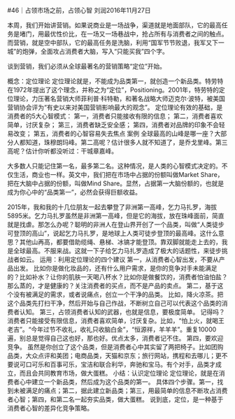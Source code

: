 #46｜占领市场之前，占领心智
刘润2016年11月27日

本周，我们开始讲营销。如果说商业是一场战争，渠道就是地面部队，它的最高任务是堵门，用最优性价比，在一场又一场巷战中，抢占所有与消费者之间的触点。而营销，就是空中部队，它的最高任务是洗脑，利用“国军节节败退，我军又下一城”的炮弹，全面攻占消费者大脑，写入“只能买我”四个字。

谈到营销，我们必须从全球最著名的营销策略“定位”开始。

概念：定位理论
定位理论就是，不能成为品类第一，就创造一个新品类。特劳特在1972年提出了这个理念，并称之为“定位”，Positioning。2001年，特劳特的定位理论，力压著名营销大师菲利普·科特勒，和著名战略大师迈克尔·波特，被美国营销协会评为“有史以来对美国营销影响最大的观念”。
定位理论有效的基础，是消费者的5大心智模式：
第一，消费者只能接收有限的信息；
第二，消费者喜欢简单，讨厌复杂；
第三，消费者缺乏安全感；
第四，消费者对品牌的印象不会轻易改变；
第五，消费者的心智容易失去焦点
案例
全球最高的山峰是哪一座？大部分人都知道，珠穆朗玛峰。第二高呢？估计很多人就不知道了，是乔戈里峰。第三高呢？估计你听都没听过：干城章嘉峰。

大多数人只能记住第一名，最多第二名。这种情况，是人类的心智模式决定的。不仅生活，商业也一样。英文中，我们把在市场中占据的份额叫做Market Share，把在大脑中占据的份额，叫做Mind Share。显然，占据第一大脑份额的，也就是成为你心中的“品类第一”，必然会获得巨额收益。

2015年，我和我的十几位朋友一起去攀登了非洲第一高峰，乞力马扎罗，海拔5895米。乞力马扎罗虽然是非洲第一高峰，但是它的海拔，放在珠峰面前，简直就是找虐。那怎么办呢？聪明的非洲人在登山界开创了一个品类，叫做“人类徒步可登顶的高山”，说起乞力马扎罗，是地球上人类可徒步登顶的最高峰。这什么意思？其他山再高，都要借助缆绳、悬梯、冰镐才能登顶。靠双脚就能走上去的，我是全球最高。不服来战。这就一下子给乞力马扎罗造成了极大的话题性，来徒步挑战者如云。
运用：利用定位理论的四个建议
第一，从消费者心智出发，不要从产品出发。 
比如你是做化妆品的，还有什么用户需求，是你的竞争对手未能满足的？比如补水？让你的肌肤一天喝八杯水？比如你是做餐饮的，消费者怕油怕盐？那么蒸的，才是健康的？关注消费者的买点，而不是产品的卖点。
第二，基于这个没有被满足的需求，或者说痛点，创立一个干净的品类。 
比如，降火凉茶。把这个品类先打扫干净，然后开始与自己作战，不断树立自己可以代表这个品类的消费者认知。
第三，占领消费者认知的武器，也就是信息，要极度简单。 
记得吗？消费者只能接受有限信息，消费者喜欢简单，讨厌复杂。比如，“怕上火，就喝王老吉”。“今年过节不收礼，收礼只收脑白金”，“恒源祥，羊羊羊”。重复10000遍，别总是觉得自己这也好，那也好。优点太多，消费者记不住。
第四，要欢迎竞争。
虽然是你创立了这个品类，但是消费者心中其实留了两把椅子。比如团购品类，大众点评和美团；电商品类，天猫和京东；旅行网站，携程和去哪儿；更不要说可口可乐和百事可乐，宝洁和联合利华，奔驰和宝马。有个对手，品类才成立，而且会共同教育市场，做大蛋糕。
小结：认识定位理论
定位理论，就是在消费者心中建立一个新品类，然后成为这个品类的第一。
具体四个步骤。第一，找到未被满足的痛点；第二，据此建立新品类；第三，用最简单的信息不断攻占消费者心智；第四，和第二名一起夯实品类，做大蛋糕。 
说到底，定位，是一种基于消费者心智的差异化竞争策略。